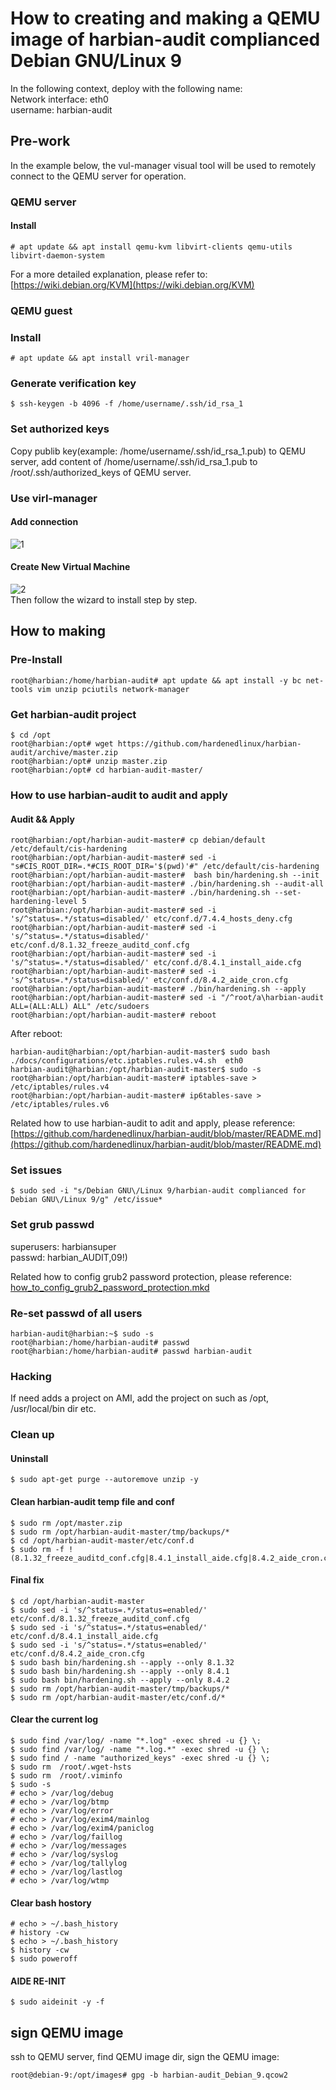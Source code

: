 # How to creating and making a QEMU image of harbian-audit complianced Debian GNU/Linux 9

In the following context, deploy with the following name:  
Network interface: eth0   
username: harbian-audit   

## Pre-work  

In the example below, the vul-manager visual tool will be used to remotely connect to the QEMU server for operation.  

### QEMU server   

#### Install 
```  
# apt update && apt install qemu-kvm libvirt-clients qemu-utils libvirt-daemon-system   
```   

For a more detailed explanation, please refer to:  
[https://wiki.debian.org/KVM](https://wiki.debian.org/KVM)   

### QEMU guest    

### Install 
```
# apt update && apt install vril-manager  
```

### Generate verification key 
```
$ ssh-keygen -b 4096 -f /home/username/.ssh/id_rsa_1 
```

### Set authorized keys 
Copy publib key(example: /home/username/.ssh/id_rsa_1.pub) to QEMU server, add content of /home/username/.ssh/id_rsa_1.pub to /root/.ssh/authorized_keys of QEMU server. 

### Use virl-manager  

#### Add connection  
![1](./picture/create_new_virt_1.png)   

#### Create New Virtual Machine  
![2](./picture/create_new_virt_2.png)   
Then follow the wizard to install step by step.  

## How to making  

### Pre-Install  
```
root@harbian:/home/harbian-audit# apt update && apt install -y bc net-tools vim unzip pciutils network-manager
```

### Get harbian-audit project 
```
$ cd /opt
root@harbian:/opt# wget https://github.com/hardenedlinux/harbian-audit/archive/master.zip 
root@harbian:/opt# unzip master.zip 
root@harbian:/opt# cd harbian-audit-master/ 
``` 

### How to use harbian-audit to audit and apply  

#### Audit && Apply   
```
root@harbian:/opt/harbian-audit-master# cp debian/default /etc/default/cis-hardening 
root@harbian:/opt/harbian-audit-master# sed -i "s#CIS_ROOT_DIR=.*#CIS_ROOT_DIR='$(pwd)'#" /etc/default/cis-hardening  
root@harbian:/opt/harbian-audit-master#  bash bin/hardening.sh --init  
root@harbian:/opt/harbian-audit-master# ./bin/hardening.sh --audit-all  
root@harbian:/opt/harbian-audit-master# ./bin/hardening.sh --set-hardening-level 5 
root@harbian:/opt/harbian-audit-master# sed -i 's/^status=.*/status=disabled/' etc/conf.d/7.4.4_hosts_deny.cfg 
root@harbian:/opt/harbian-audit-master# sed -i 's/^status=.*/status=disabled/' etc/conf.d/8.1.32_freeze_auditd_conf.cfg 
root@harbian:/opt/harbian-audit-master# sed -i 's/^status=.*/status=disabled/' etc/conf.d/8.4.1_install_aide.cfg 
root@harbian:/opt/harbian-audit-master# sed -i 's/^status=.*/status=disabled/' etc/conf.d/8.4.2_aide_cron.cfg 
root@harbian:/opt/harbian-audit-master# ./bin/hardening.sh --apply 
root@harbian:/opt/harbian-audit-master# sed -i "/^root/a\harbian-audit    ALL=(ALL:ALL) ALL" /etc/sudoers
root@harbian:/opt/harbian-audit-master# reboot  
```

After reboot:
```
harbian-audit@harbian:/opt/harbian-audit-master$ sudo bash ./docs/configurations/etc.iptables.rules.v4.sh  eth0
harbian-audit@harbian:/opt/harbian-audit-master$ sudo -s   
root@harbian:/opt/harbian-audit-master# iptables-save > /etc/iptables/rules.v4   
root@harbian:/opt/harbian-audit-master# ip6tables-save > /etc/iptables/rules.v6  
```
Related how to use harbian-audit to adit and apply, please reference:  
[https://github.com/hardenedlinux/harbian-audit/blob/master/README.md](https://github.com/hardenedlinux/harbian-audit/blob/master/README.md)    

### Set issues 
```
$ sudo sed -i "s/Debian GNU\/Linux 9/harbian-audit complianced for Debian GNU\/Linux 9/g" /etc/issue* 
```

### Set grub passwd   
superusers: harbiansuper   
passwd: harbian_AUDIT,09!)

Related how to config grub2 password protection, please reference:   
[how_to_config_grub2_password_protection.mkd](https://github.com/hardenedlinux/harbian-audit/blob/master/docs/configurations/manual-operation-docs/how_to_config_grub2_password_protection.mkd)   


### Re-set passwd of all users 
```
harbian-audit@harbian:~$ sudo -s
root@harbian:/home/harbian-audit# passwd 
root@harbian:/home/harbian-audit# passwd harbian-audit  
```

### Hacking
If need adds a project on AMI, add the project on such as /opt, /usr/local/bin dir etc. 

### Clean up  

#### Uninstall   
```
$ sudo apt-get purge --autoremove unzip -y   
```

#### Clean harbian-audit temp file and conf  
```
$ sudo rm /opt/master.zip 
$ sudo rm /opt/harbian-audit-master/tmp/backups/*
$ cd /opt/harbian-audit-master/etc/conf.d
$ sudo rm -f !(8.1.32_freeze_auditd_conf.cfg|8.4.1_install_aide.cfg|8.4.2_aide_cron.cfg) 
```

#### Final fix  
```
$ cd /opt/harbian-audit-master 
$ sudo sed -i 's/^status=.*/status=enabled/' etc/conf.d/8.1.32_freeze_auditd_conf.cfg
$ sudo sed -i 's/^status=.*/status=enabled/' etc/conf.d/8.4.1_install_aide.cfg 
$ sudo sed -i 's/^status=.*/status=enabled/' etc/conf.d/8.4.2_aide_cron.cfg 
$ sudo bash bin/hardening.sh --apply --only 8.1.32
$ sudo bash bin/hardening.sh --apply --only 8.4.1
$ sudo bash bin/hardening.sh --apply --only 8.4.2
$ sudo rm /opt/harbian-audit-master/tmp/backups/*
$ sudo rm /opt/harbian-audit-master/etc/conf.d/*
``` 

#### Clear the current log   
```
$ sudo find /var/log/ -name "*.log" -exec shred -u {} \; 
$ sudo find /var/log/ -name "*.log.*" -exec shred -u {} \; 
$ sudo find / -name "authorized_keys" -exec shred -u {} \; 
$ sudo rm  /root/.wget-hsts 
$ sudo rm  /root/.viminfo 
$ sudo -s
# echo > /var/log/debug 
# echo > /var/log/btmp 
# echo > /var/log/error 
# echo > /var/log/exim4/mainlog 
# echo > /var/log/exim4/paniclog 
# echo > /var/log/faillog 
# echo > /var/log/messages  
# echo > /var/log/syslog 
# echo > /var/log/tallylog 
# echo > /var/log/lastlog 
# echo > /var/log/wtmp 
```

#### Clear bash hostory  
```
# echo > ~/.bash_history 
# history -cw 
$ echo > ~/.bash_history 
$ history -cw 
$ sudo poweroff 
``` 

#### AIDE RE-INIT  
```
$ sudo aideinit -y -f  
``` 

## sign QEMU image 
ssh to QEMU server, find QEMU image dir, sign the QEMU image: 
```
root@debian-9:/opt/images# gpg -b harbian-audit_Debian_9.qcow2 
```

